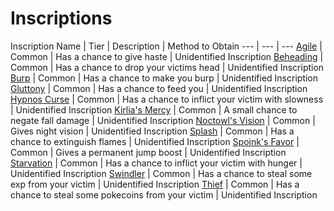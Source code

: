 # Inscriptions

Inscription Name | Tier | Description | Method to Obtain
--- | --- | ---
[Agile]() | Common | Has a chance to give haste | Unidentified Inscription
[Beheading]() | Common | Has a chance to drop your victims head | Unidentified Inscription
[Burp]() | Common | Has a chance to make you burp | Unidentified Inscription
[Gluttony]() | Common | Has a chance to feed you | Unidentified Inscription
[Hypnos Curse]() | Common | Has a chance to inflict your victim with slowness | Unidentified Inscription
[Kirlia's Mercy]() | Common | A small chance to negate fall damage | Unidentified Inscription
[Noctowl's Vision]() | Common | Gives night vision | Unidentified Inscription
[Splash]() | Common | Has a chance to extinguish flames | Unidentified Inscription
[Spoink's Favor]() | Common | Gives a permanent jump boost | Unidentified Inscription
[Starvation]() | Common | Has a chance to inflict your victim with hunger | Unidentified Inscription
[Swindler]() | Common | Has a chance to steal some exp from your victim | Unidentified Inscription
[Thief]() | Common | Has a chance to steal some pokecoins from your victim | Unidentified Inscription
